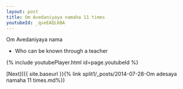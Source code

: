```yaml
---
layout: post
title: Om Avedaniyaya namaha 11 times
youtubeId: _qseEAQL6BA
---
```

 
 
Om Avedaniyaya nama 
 
 -  Who can be known through a teacher 
 
  
 
  
 
 
 
 
 
 


{% include youtubePlayer.html id=page.youtubeId %}
 
[Next]({{ site.baseurl }}{% link  split1/_posts/2014-07-28-Om adesaya namaha 11 times.md%})
 
